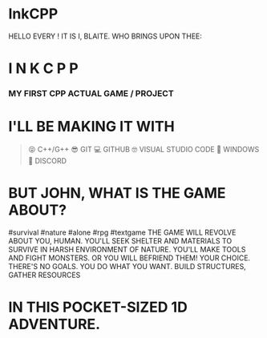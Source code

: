 # InkCPP

HELLO EVERY !
IT IS I, BLAITE. WHO BRINGS UPON THEE:
#            I N K C P P 
### MY FIRST CPP ACTUAL GAME / PROJECT



# I'LL BE MAKING IT WITH

> 😝 C++/G++
> 😎 GIT
> 💻 GITHUB
> 🤓 VISUAL STUDIO CODE
> 🙂 WINDOWS
> 👾 DISCORD



# BUT JOHN, WHAT IS THE GAME ABOUT?

#survival #nature #alone #rpg #textgame
THE GAME WILL REVOLVE ABOUT YOU, HUMAN.
 YOU'LL SEEK SHELTER AND MATERIALS TO
SURVIVE IN HARSH ENVIRONMENT OF NATURE.
 YOU'LL MAKE TOOLS AND FIGHT MONSTERS.
OR YOU WILL BEFRIEND THEM! YOUR CHOICE.
THERE'S NO GOALS. YOU DO WHAT YOU WANT.
  BUILD STRUCTURES, GATHER RESOURCES
# IN THIS POCKET-SIZED 1D ADVENTURE.
